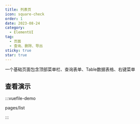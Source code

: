 ```yaml
---
title: 列表页
icon: square-check
order: 1
date: 2023-08-24
category:
  - ElementUI
tag:
  - 页面
  - 查询、删除、导出
sticky: true
star: true
---
```


一个基础页面包含顶部菜单栏、查询表单、Table数据表格、右键菜单

## 查看演示

:::vuefile-demo

pages/list

:::


